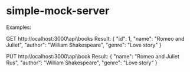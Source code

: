 # simple-mock-server

Examples:

GET http:\\localhost:3000\api\books
Result:
{
  "id": 1,
  "name": "Romeo and Juliet",
  "author": "William Shakespeare",
  "genre": "Love story"
}

PUT http:\\localhost:3000\api\book
Result:
{
  "name": "Romeo and Juliet Rus",
  "author": "William Shakespeare",
  "genre": "Love story"
}